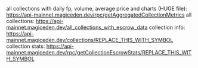 all collections with daily fp, volume, average price and charts (HUGE file): https://api-mainnet.magiceden.dev/rpc/getAggregatedCollectionMetrics
all collections: https://api-mainnet.magiceden.dev/all_collections_with_escrow_data
collection info: https://api-mainnet.magiceden.dev/collections/REPLACE_THIS_WITH_SYMBOL
collection stats: https://api-mainnet.magiceden.dev/rpc/getCollectionEscrowStats/REPLACE_THIS_WITH_SYMBOL 
